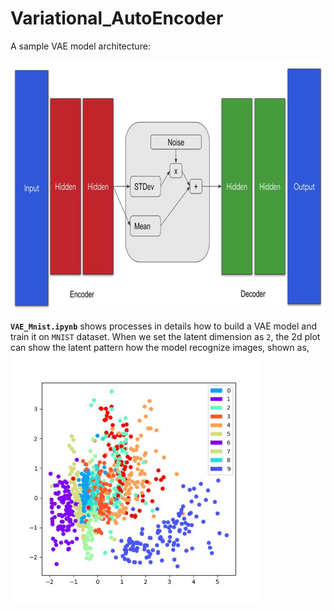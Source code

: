 # Variational_AutoEncoder

A sample VAE model architecture:

<img src='imgs/vae_overview.png' width="600" height="400" >

**`VAE_Mnist.ipynb`** shows processes in details how to build a VAE model and train it on `MNIST` dataset.
When we set the latent dimension as `2`, the 2d plot can show the latent pattern how the model recognize images, shown as, 
<img src='imgs/mnist_reconstructed.jpg' width="400" height="400"  >
